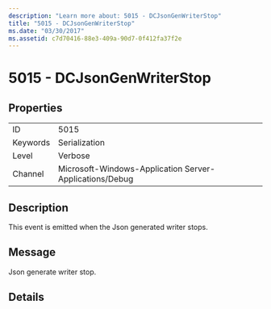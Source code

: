 ```yaml
---
description: "Learn more about: 5015 - DCJsonGenWriterStop"
title: "5015 - DCJsonGenWriterStop"
ms.date: "03/30/2017"
ms.assetid: c7d70416-88e3-409a-90d7-0f412fa37f2e
---
```

# 5015 - DCJsonGenWriterStop

## Properties  
  
|||  
|-|-|  
|ID|5015|  
|Keywords|Serialization|  
|Level|Verbose|  
|Channel|Microsoft-Windows-Application Server-Applications/Debug|  
  
## Description  

 This event is emitted when the Json generated writer stops.  
  
## Message  

 Json generate writer stop.  
  
## Details
